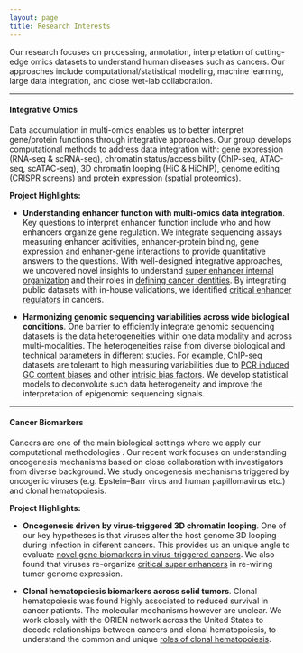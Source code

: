 ```yaml
---
layout: page
title: Research Interests
---
```


Our research focuses on processing, annotation, interpretation of
cutting-edge omics datasets to understand human diseases such as
cancers. Our approaches include computational/statistical
modeling, machine learning, large data integration, and close wet-lab collaboration. <br>

---

#### Integrative Omics

Data accumulation in multi-omics enables us to better interpret
gene/protein functions through integrative approaches. Our
group develops computational methods to address data integration with:
gene expression (RNA-seq & scRNA-seq), chromatin status/accessibility (ChIP-seq,  ATAC-seq, scATAC-seq),
3D chromatin looping (HiC & HiChIP), genome
editing  (CRISPR screens) and protein expression (spatial
proteomics). 

**Project Highlights:**

 - **Understanding enhancer function with multi-omics data
   integration**. Key questions to interpret enhancer function include
   who and how enhancers organize gene regulation. We integrate
   sequencing assays measuring enhancer acitivities, enhancer-protein
   binding, gene expression and enhaner-gene interactions to provide
   quantitative answers to the questions. With well-designed
   integrative approaches, we uncovered novel insights to understand [super
   enhancer internal
   organization](https://doi.org/10.1093/nar/gkac141) and their roles
   in [defining cancer identities](https://doi.org/10.1371/journal.pcbi.1011873). 
   By integrating public datasets with in-house validations, we
   identified [critical enhancer regulators](https://doi.org/10.1038/s41467-020-20136-w) in cancers.

- **Harmonizing genomic sequencing variabilities across wide
   biological conditions**. One barrier to efficiently integrate
   genomic sequencing datasets is the data heterogeneities within one
   data modality and across multi-modalities. The heterogeneities
   raise from diverse biological and technical parameters in different
   studies. For example, ChIP-seq datasets are tolerant to high
   measuring variabilities due to [PCR induced GC content
   biases](https://doi.org/10.1101/gr.220673.117) and other [intrisic
   bias factors](https://doi.org/10.1093/nargab/lqab098). We develop
   statistical models to deconvolute such data heterogeneity and
   improve the interpretation of epigenomic sequencing signals.
   <br>

---

#### Cancer Biomarkers

Cancers are one of the main biological settings where we apply our
computational methodologies . Our recent work focuses on understanding
oncogenesis mechanisms based on close collaboration
with investigators from diverse background. We study oncogenesis mechanisms triggered by
oncogenic viruses (e.g. Epstein–Barr virus and human papillomavirus
etc.) and clonal hematopoiesis.

**Project Highlights:**

 - **Oncogenesis driven by virus-triggered 3D chromatin
   looping**. One of our key hypotheses is that viruses alter the host
   genome 3D looping during infection in diferent cancers. This provides us an
   unique angle to evaluate [novel gene biomarkers in virus-triggered
   cancers](https://doi.org/10.1038/s41467-023-37347-6). We also found that
   viruses re-organize [critical super
   enhancers](https://doi.org/10.1038/s41467-020-20136-w) 
   in re-wiring tumor genome expression. 

 - **Clonal hematopoiesis biomarkers across solid tumors**. Clonal
   hematopoiesis was found highly associated to reduced survival in
   cancer patients. The molecular mechanisms however are unclear. We work
   closely with the ORIEN network across the United States to decode
   relationships between cancers and clonal hematopoiesis, to understand the common and
   unique [roles of clonal hematopoiesis](https://doi.org/10.1093/infdis/jiae212).  
